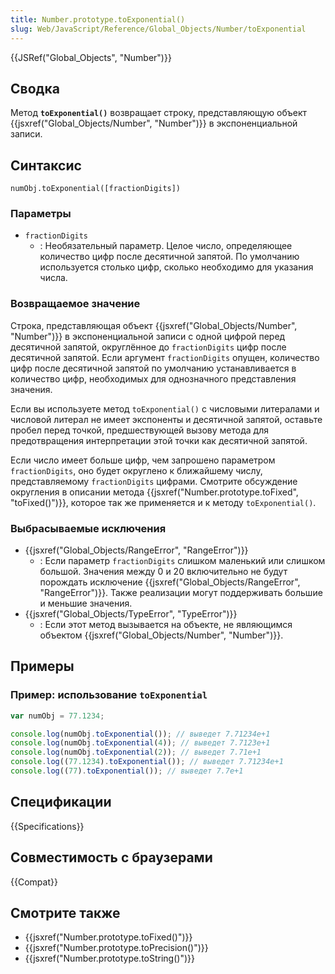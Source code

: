 ```yaml
---
title: Number.prototype.toExponential()
slug: Web/JavaScript/Reference/Global_Objects/Number/toExponential
---
```


{{JSRef("Global_Objects", "Number")}}

## Сводка

Метод **`toExponential()`** возвращает строку, представляющую объект {{jsxref("Global_Objects/Number", "Number")}} в экспоненциальной записи.

## Синтаксис

```
numObj.toExponential([fractionDigits])
```

### Параметры

- `fractionDigits`
  - : Необязательный параметр. Целое число, определяющее количество цифр после десятичной запятой. По умолчанию используется столько цифр, сколько необходимо для указания числа.

### Возвращаемое значение

Строка, представляющая объект {{jsxref("Global_Objects/Number", "Number")}} в экспоненциальной записи с одной цифрой перед десятичной запятой, округлённое до `fractionDigits` цифр после десятичной запятой. Если аргумент `fractionDigits` опущен, количество цифр после десятичной запятой по умолчанию устанавливается в количество цифр, необходимых для однозначного представления значения.

Если вы используете метод `toExponential()` с числовыми литералами и числовой литерал не имеет экспоненты и десятичной запятой, оставьте пробел перед точкой, предшествующей вызову метода для предотвращения интерпретации этой точки как десятичной запятой.

Если число имеет больше цифр, чем запрошено параметром `fractionDigits`, оно будет округлено к ближайшему числу, представляемому `fractionDigits` цифрами. Смотрите обсуждение округления в описании метода {{jsxref("Number.prototype.toFixed", "toFixed()")}}, которое так же применяется и к методу `toExponential()`.

### Выбрасываемые исключения

- {{jsxref("Global_Objects/RangeError", "RangeError")}}
  - : Если параметр `fractionDigits` слишком маленький или слишком большой. Значения между 0 и 20 включительно не будут порождать исключение {{jsxref("Global_Objects/RangeError", "RangeError")}}. Также реализации могут поддерживать большие и меньшие значения.
- {{jsxref("Global_Objects/TypeError", "TypeError")}}
  - : Если этот метод вызывается на объекте, не являющимся объектом {{jsxref("Global_Objects/Number", "Number")}}.

## Примеры

### Пример: использование `toExponential`

```js
var numObj = 77.1234;

console.log(numObj.toExponential()); // выведет 7.71234e+1
console.log(numObj.toExponential(4)); // выведет 7.7123e+1
console.log(numObj.toExponential(2)); // выведет 7.71e+1
console.log((77.1234).toExponential()); // выведет 7.71234e+1
console.log((77).toExponential()); // выведет 7.7e+1
```

## Спецификации

{{Specifications}}

## Совместимость с браузерами

{{Compat}}

## Смотрите также

- {{jsxref("Number.prototype.toFixed()")}}
- {{jsxref("Number.prototype.toPrecision()")}}
- {{jsxref("Number.prototype.toString()")}}
